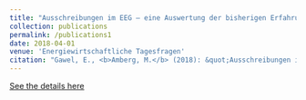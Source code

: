 ```yaml
---
title: "Ausschreibungen im EEG – eine Auswertung der bisherigen Erfahrungen"
collection: publications
permalink: /publications1
date: 2018-04-01
venue: 'Energiewirtschaftliche Tagesfragen'
citation: "Gawel, E., <b>Amberg, M.</b> (2018): &quot;Ausschreibungen im EEG – eine Auswertung der bisherigen Erfahrungen.&quot; <i>Energiewirtschaftliche Tagesfragen</i> 68 (7/8), 24-30."
---
```

[See the details here](https://www.ufz.de/index.php?de=20939&pub_id=20779)
